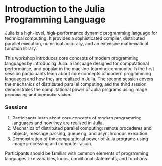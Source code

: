 # Introduction to the Julia Programming Language

Julia is a high-level, high-performance dynamic programming language for technical computing. It provides a sophisticated compiler, distributed parallel execution, numerical accuracy, and an extensive mathematical function library. 

This workshop introduces core concepts of modern programming languages by introducing Julia: a language designed for computational performance, and popular in the machine-learning community. In the first session participants learn about core concepts of modern programming languages and how they are realized in Julia. The second session covers the mechanics of distributed parallel computing, and the third session demonstrates the computational power of Julia programs using image processing and computer vision.


### Sessions
1. Participants learn about core concepts of modern programming languages and how they are realized in Julia.
2. Mechanics of distributed parallel computing: remote procedures and objects, message passing, queueing, and asynchronous execution.
3. Demonstration of the computational power of Julia programs using image processing and computer vision.

Participants should be familiar with common elements of programming languages, like variables, loops, conditional statements, and functions. 
